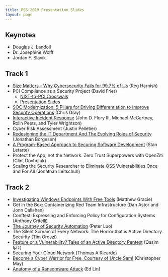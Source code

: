 ```yaml
---
title: RSS:2019 Presentation Slides
layout: page
---
```


## Keynotes

* Douglas J. Landoll
* Dr. Josephine Wolff
* Jordan F. Slavik

## Track 1

* <a href="../files/Harnish-Reg-Presentation-Size-Matters-Why-Cybersecurity-Fails-for-99.7_-of-Us_reduced.pdf" target="_blank">Size Matters – Why Cybersecurity Fails for 99.7% of Us</a> (Reg Harnish)
* PCI Compliance as a Security Project (David Frier)
  * <a href="../files/NIST-to-PCI-x-walk.xlsx" target="_blank">NIST-to-PCI Crosswalk</a>
  * <a href="../files/PCIaaSP_reduced.pdf" target="_blank">Presentation Slides</a>
* <a href="../files/Grey-Chris-5-Pillars_reduced.pdf" target="_blank">SOC Modernization: 5 Pillars for Driving Differentiation to Improve Security Operations</a> (Chris Gray)
* <a href="../files/Flory-III-J-Int_IncidentResponse_reduced.pdf" target="_blank">Interactive Incident Response</a> (John D. Flory III, Michael McCartney, Rolin Peets, and Tyler Wrightson)
* Cyber Risk Assessment (Justin Pelletier)
* <a href="../files/Borgesen-J-Redesigning-the-IT_reduced.pdf" target="_blank">Redesigning the IT Department And The Evolving Roles of Security</a> (Jonathan Borgesen)
* <a href="../files/Letarte-Stan-Program-Based-Approach_reduced.pdf" target="_blank">A Program-Based Approach to Securing Software Development</a> (Stan Letarte)
* Protect the App, not the Network. Zero Trust Superpowers with OpenZiti (Clint Dovholuk)
* Scaling the Security Researcher to Eliminate OSS Vulnerabilities Once and For All (Jonathan Leitschuh)

## Track 2

* <a href="../files/Gracie-Matthew-EndpointInvestigation_reduced.pdf" target="_blank">Investigating Windows Endpoints With Free Tools</a> (Matthew Gracie)
* Get in the Box: Containerizing Red Team Infrastructure (Dan Astor and Jonn Callahan)
* Conftest: Expressing and Enforcing Policy for Configuration Systems (Anthony Critelli)
* <a href="../files/Luo-Peter-Journey-of-Security-Automation_reduced.pdf" target="_blank">The Journey of Security Automation</a> (Peter Luo)
* The Silent Scream of Every Network: The Horror that is Active Directory Security (Tim Oroszi)
* <a href="../files/Ijaz-Q-Feature-or-Vulnerability_reduced.pdf" target="_blank">Feature or a Vulnerability? Tales of an Active Directory Pentest</a> (Qasim Ijaz)
* Securing Your Cloud Network (Thomas A Ricardo)
* <a href="../files/May-C-Become-a-Cyberwarrior_reduced.pdf" target="_blank">Become a Cyber Warrior for Free, Courtesy of Uncle Sam!</a> (Christopher May)
* <a href="../files/Lin-Ed-Anatomy-of-a-Ransomware_reduced.pdf" target="_blank">Anatomy of a Ransomware Attack</a> (Ed Lin)
